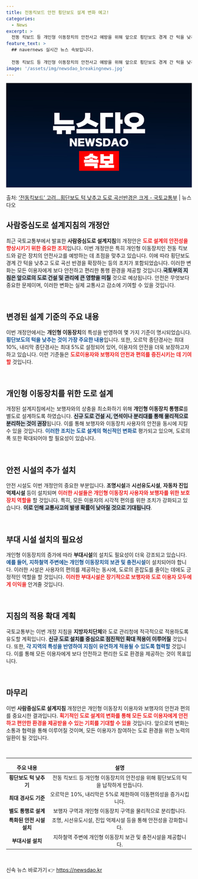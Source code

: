 ```yaml
---
title: 전동킥보드 안전 횡단보도 설계 변화 예고!
categories:
  - News
excerpt: >
  전동 킥보드 등 개인형 이동장치의 안전사고 예방을 위해 앞으로 횡단보도 경계 간 턱을 낮추고 도로 곡선반경을…
feature_text: >
  ## navernews 실시간 뉴스 속보입니다.

  전동 킥보드 등 개인형 이동장치의 안전사고 예방을 위해 앞으로 횡단보도 경계 간 턱을 낮추고 도로 곡선반경을…
image: '/assets/img/newsdao_breakingnews.jpg'
---
```


![뉴스다오 속보](/assets/img/newsdao_breakingnews.jpg)

<p>출처: <a href="https://newsdao.kr/2239" rel="dofollow">‘전동킥보드’ 고려…횡단보도 턱 낮추고 도로 곡선반경은 크게 - 국토교통부</a> | 뉴스다오</p>

<h2 data-ke-size="size26">사람중심도로 설계지침의 개정안</h2>

<p data-ke-size="size16">최근 국토교통부에서 발표한 <b>사람중심도로 설계지침</b>의 개정안은 <b><span style="color: #ee2323;">도로 설계의 안전성을 향상시키기 위한 중요한 조치</span></b>입니다. 이번 개정안은 특히 개인형 이동장치인 전동 킥보드와 같은 장치의 안전사고를 예방하는 데 초점을 맞추고 있습니다. 이에 따라 횡단보도 경계 간 턱을 낮추고 도로 곡선 반경을 확장하는 등의 조치가 포함되었습니다. 이러한 변화는 모든 이용자에게 보다 안전하고 편리한 통행 환경을 제공할 것입니다.<b><span style="background-color: #21538527;">국토부의 지침은 앞으로의 도로 건설 및 관리에 큰 영향을 미칠</span></b> 것으로 예상됩니다. 안전은 무엇보다 중요한 문제이며, 이러한 변화는 실제 교통사고 감소에 기여할 수 있을 것입니다.</p>

<p data-ke-size="size16">&nbsp;</p>

<h2 data-ke-size="size26">변경된 설계 기준의 주요 내용</h2>

<p data-ke-size="size16">이번 개정안에서는 <b>개인형 이동장치</b>의 특성을 반영하여 몇 가지 기준이 명시되었습니다. <b><span style="color: #1a5490;">횡단보도의 턱을 낮추는 것이 가장 주요한 내용</span></b>입니다. 또한, 오르막 종단경사는 최대 10%, 내리막 종단경사는 최대 5%로 설정되어 있어, 이용자의 안전을 더욱 보장하고자 하고 있습니다. 이런 기준들은 <b><span style="color: #ee2323;">도로이용자와 보행자의 안전과 편의를 증진시키는 데 기여할</span></b> 것입니다.</p>

<p data-ke-size="size16">&nbsp;</p>

<h2 data-ke-size="size26">개인형 이동장치를 위한 도로 설계</h2>

<p data-ke-size="size16">개정된 설계지침에서는 보행자와의 상충을 최소화하기 위해 <b>개인형 이동장치 통행로</b>를 별도로 설계하도록 하였습니다. <b><span style="background-color: #21538527;">신규 도로 건설 시, 연석이나 분리대를 통해 물리적으로 분리하는 것이 권장</span></b>됩니다. 이를 통해 보행자와 이동장치 사용자의 안전을 동시에 지킬 수 있을 것입니다. <b><span style="color: #1a5490;">이러한 조치는 도로 설계의 혁신적인 변화로</span></b> 평가되고 있으며, 도로의 폭 또한 확대되어야 할 필요성이 있습니다.</p>

<p data-ke-size="size16">&nbsp;</p>

<h2 data-ke-size="size26">안전 시설의 추가 설치</h2>

<p data-ke-size="size16">안전 시설도 이번 개정안의 중요한 부분입니다. <b>조명시설</b>과 <b>시선유도시설</b>, <b>자동차 진입 억제시설</b> 등이 설치되며 <b><span style="color: #ee2323;">이러한 시설들은 개인형 이동장치 사용자와 보행자를 위한 보호장치 역할을</span></b> 할 것입니다. 특히, 모든 이용자의 시각적 편의를 위한 조치가 강화되고 있습니다. <b><span style="background-color: #21538527;">이로 인해 교통사고의 발생 확률이 낮아질 것으로 기대됩니다</span></b>.</p>

<p data-ke-size="size16">&nbsp;</p>

<h2 data-ke-size="size26">부대 시설 설치의 필요성</h2>

<p data-ke-size="size16">개인형 이동장치의 증가에 따라 <b>부대시설</b>의 설치도 필요성이 더욱 강조되고 있습니다. <b><span style="color: #1a5490;">예를 들어, 지하철역 주변에는 개인형 이동장치의 보관 및 충전시설</span></b>이 설치되어야 합니다. 이러한 시설은 사용자의 편의를 제공하는 동시에, 도로의 혼잡도를 줄이는 데에도 긍정적인 역할을 할 것입니다. <b><span style="color: #ee2323;">이러한 부대시설은 장기적으로 보행자와 도로 이용자 모두에게 이익을</span></b> 안겨줄 것입니다.</p>

<p data-ke-size="size16">&nbsp;</p>

<h2 data-ke-size="size26">지침의 적용 확대 계획</h2>

<p data-ke-size="size16">국토교통부는 이번 개정 지침을 <b>지방자치단체</b>와 도로 관리청에 적극적으로 적용하도록 유도할 계획입니다. <b><span style="background-color: #21538527;">신규 도로 설치를 중심으로 점진적인 확대 적용이 이루어질</span></b> 것입니다. 또한, <b><span style="color: #1a5490;">각 지역의 특성을 반영하여 지침이 유연하게 적용될 수 있도록 협력할</span></b> 것입니다. 이를 통해 모든 이용자에게 보다 안전하고 편리한 도로 환경을 제공하는 것이 목표입니다.</p>

<p data-ke-size="size16">&nbsp;</p>

<h2 data-ke-size="size26">마무리</h2>

<p data-ke-size="size16">이번 <b>사람중심도로 설계지침</b> 개정안은 개인형 이동장치 이용자와 보행자의 안전과 편의를 중요시한 결과입니다. <b><span style="color: #ee2323;">획기적인 도로 설계의 변화를 통해 모든 도로 이용자에게 안전하고 편안한 환경을 제공받을 수 있는 기회를 기대할 수 있을</span></b> 것입니다. 앞으로의 변화는 소통과 협력을 통해 이루어질 것이며, 모든 이용자가 참여하는 도로 환경을 위한 노력의 일환이 될 것입니다.</p>

<p data-ke-size="size16">&nbsp;</p>

<hr />

<table style="width: 100%;">
    <thead>
        <tr>
            <td style="text-align: center; height: 17px;"><b>주요 내용</b></td>
            <td style="text-align: center; height: 17px;"><b>설명</b></td>
        </tr>
    </thead>
    <tbody>
        <tr>
            <td style="text-align: center; height: 17px;"><b>횡단보도 턱 낮추기</b></td>
            <td style="text-align: center; height: 17px;">전동 킥보드 등 개인형 이동장치의 안전성을 위해 횡단보도의 턱을 납작하게 만듭니다.</td>
        </tr>
        <tr>
            <td style="text-align: center; height: 17px;"><b>최대 경사도 기준</b></td>
            <td style="text-align: center; height: 17px;">오르막은 10%, 내리막은 5%로 제한하여 이동편의성을 증가시킵니다.</td>
        </tr>
        <tr>
            <td style="text-align: center; height: 17px;"><b>별도 통행로 설계</b></td>
            <td style="text-align: center; height: 17px;">보행자 구역과 개인형 이동장치 구역을 물리적으로 분리합니다.</td>
        </tr>
        <tr>
            <td style="text-align: center; height: 17px;"><b>특화된 안전 시설 설치</b></td>
            <td style="text-align: center; height: 17px;">조명, 시선유도시설, 진입 억제시설 등을 통해 안전성을 강화합니다.</td>
        </tr>
        <tr>
            <td style="text-align: center; height: 17px;"><b>부대시설 설치</b></td>
            <td style="text-align: center; height: 17px;">지하철역 주변에 개인형 이동장치 보관 및 충전시설을 제공합니다.</td>
        </tr>
    </tbody>
</table>

<p data-ke-size="size16">&nbsp;</p> 

신속 뉴스 바로가기 👉 <a href="https://newsdao.kr" rel="dofollow">https://newsdao.kr</a>


